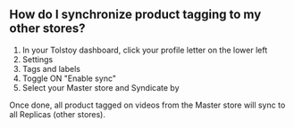 ## How do I synchronize product tagging to my other stores?

1. In your Tolstoy dashboard, click your profile letter on the lower left
2. Settings
3. Tags and labels
4. Toggle ON "Enable sync"
5. Select your Master store and Syndicate by

Once done, all product tagged on videos from the Master store will sync to all Replicas (other stores).